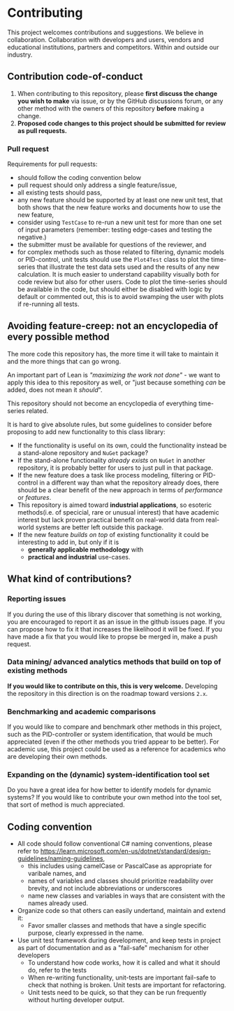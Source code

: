# Contributing

This project welcomes contributions and suggestions. 
We believe in collaboration. Collaboration with developers and users, vendors and educational institutions, partners and competitors. Within and outside our industry.

## Contribution code-of-conduct

1. When contributing to this repository, please **first discuss the change you wish to make** via issue, or by the GitHub discussions forum,
or any other method with the owners of this repository **before** making a change.
2. **Proposed code changes to this project should be submitted for review as pull requests.**

### Pull request

Requirements for pull requests:
- should follow the coding convention below
- pull request should only address a single feature/issue,
- all existing tests should pass,
- any new feature should be supported by at least one new unit test, that both shows that the new feature works and documents how to use the new feature,
- consider using ``TestCase`` to re-run a new unit test for more than one set of input parameters (remember: testing edge-cases and testing the negative.)
- the submitter must be available for questions of the reviewer, and 
- for complex methods such as those related to filtering, dynamic models or PID-control, unit tests should use the ``Plot4Test`` class to plot the time-series that illustrate
the test data sets used and the results of any new calculation. It is much easier to understand capability visually both for code review but also for other users. 
Code to plot the time-series should be available in the code, but should either be disabled with logic by default or commented out, this is to avoid swamping the user with plots 
if re-running all tests.

## Avoiding feature-creep: not an encyclopedia of every possible method

The more code this repository has, the more time it will take to maintain it and the more things that can go wrong. 

An important part of Lean is *"maximizing the work not done"* - we want to apply this idea to this repository as well, or "just because something *can* be added, does not mean it *should*".

This repository should not become an encyclopedia of everything time-series related.

It is hard to give absolute rules, but some guidelines to consider before proposing to add new functionality to this class library:
- If the functionality is useful on its own, could the functionality instead be a stand-alone repository and ``NuGet`` package?
- If the stand-alone functionality *already exists* on ``NuGet`` in another repository, it is probably better for users to just pull in that package.
- If the new feature does a task like process modeling, filtering or PID-control in a different way than what the repository already does, there should be a clear benefit of the 
new approach in terms of *performance* or *features*.
- This repository is aimed toward **industrial applications**, so esoteric methods(i.e. of specicial, rare or unusual interest) 
that have academic interest but lack proven practical benefit on real-world data from real-world systems are better left outside this package.
- If the new feature *builds on top* of existing functionality it could be interesting to add in, but only if it is 
	- **generally applicable methodology** with 
	- **practical and industrial** use-cases.

## What kind of contributions?

### Reporting issues 

If you during the use of this library discover that something is not working, you are encouraged to report it as an issue in the github issues page.
If you can propose how to fix it that increases the likelihood it will be fixed. If you have made a fix that you would like to propse be merged in, 
make a push request.

### Data mining/ advanced analytics methods that build on top of existing methods 

**If you would like to contribute on this, this is very welcome.** Developing the repository in this direction is on the roadmap toward versions ``2.x``.

### Benchmarking and academic comparisons

If you would like to compare and benchmark other methods in this project, such as the PID-controller or system identification, 
 that would be much appreciated (even if the other methods you tried appear to be better). For academic use, this project could be used as a reference
 for academics who are developing their own methods. 

### Expanding on the (dynamic) system-identification tool set 

Do you have a great idea for how better to identify models for dynamic systems? If you would like to contribute your own method into the tool set, that sort of method is much
appreciated. 

## Coding convention

- All code should follow conventional C# naming conventions, please refer to https://learn.microsoft.com/en-us/dotnet/standard/design-guidelines/naming-guidelines, 
	- this includes using camelCase or PascalCase as appropriate for varibale names, and
   	- names of variables and classes should prioritize readability over brevity, and not include abbreviations or underscores
   	- name new classes and variables in ways that are consistent with the names already used. 
- Organize code so that others can easily undertand, maintain and extend it:
 	- Favor smaller classes and methods that have a single specific purpose, clearly expressed in the name. 
- Use unit test framework during development, and keep tests in project as part of documentation and as a "fail-safe" mechanism for other developers
	- To understand how code works, how it is called and what it should do, refer to the tests
   	- When re-writing functionality, unit-tests are important fail-safe to check that nothing is broken. Unit tests are important for refactoring.
   	- Unit tests need to be quick, so that they can be run frequently without hurting developer output.
   	  
